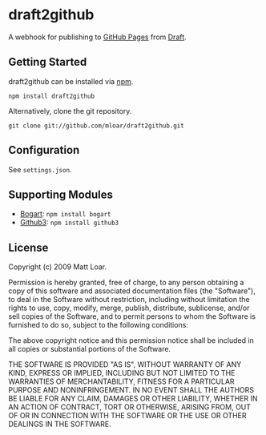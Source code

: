 # draft2github

A webhook for publishing to [GitHub Pages](http://pages.github.com/) from [Draft](https://draftin.com).

## Getting Started

draft2github can be installed via [npm](https://github.com/isaacs/npm).

    npm install draft2github

Alternatively, clone the git repository.

    git clone git://github.com/mloar/draft2github.git

## Configuration

See `settings.json`.

## Supporting Modules

* [Bogart](https://github.com/nrstott/bogart): `npm install bogart`
* [Github3](https://github.com/edwardhotchkiss/github3): `npm install github3`

## License

Copyright (c) 2009 Matt Loar.

Permission is hereby granted, free of charge, to any person obtaining a copy
of this software and associated documentation files (the "Software"), to
deal in the Software without restriction, including without limitation the
rights to use, copy, modify, merge, publish, distribute, sublicense, and/or
sell copies of the Software, and to permit persons to whom the Software is
furnished to do so, subject to the following conditions:

The above copyright notice and this permission notice shall be included in
all copies or substantial portions of the Software.

THE SOFTWARE IS PROVIDED "AS IS", WITHOUT WARRANTY OF ANY KIND, EXPRESS OR
IMPLIED, INCLUDING BUT NOT LIMITED TO THE WARRANTIES OF MERCHANTABILITY,
FITNESS FOR A PARTICULAR PURPOSE AND NONINFRINGEMENT. IN NO EVENT SHALL
THE AUTHORS BE LIABLE FOR ANY CLAIM, DAMAGES OR OTHER LIABILITY, WHETHER
IN AN ACTION OF CONTRACT, TORT OR OTHERWISE, ARISING FROM, OUT OF OR IN
CONNECTION WITH THE SOFTWARE OR THE USE OR OTHER DEALINGS IN THE SOFTWARE.
